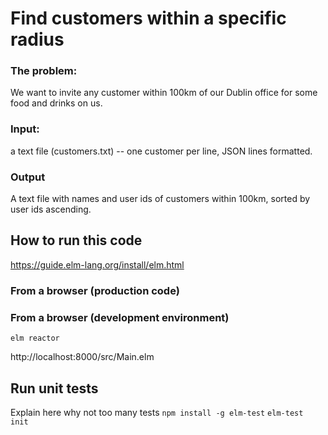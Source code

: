 # Find customers within a specific radius

### The problem:
We want to invite any customer within 100km of our Dublin office for some food and drinks on us.

### Input:
 a text file (customers.txt) -- one customer per line, JSON lines formatted.

### Output 
 A text file with names and user ids of customers within 100km, sorted by user ids ascending.

## How to run this code
https://guide.elm-lang.org/install/elm.html

### From a browser (production code)

### From a browser (development environment)
```elm reactor```

http://localhost:8000/src/Main.elm

## Run unit tests
Explain here why not too many tests
```npm install -g elm-test```
```elm-test init```